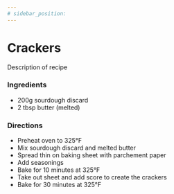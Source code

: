 ```yaml
---
# sidebar_position:
---
```


# Crackers

<!-- ![](/img/recipes/recipe_name.jpg) -->

Description of recipe

### Ingredients

- 200g sourdough discard
- 2 tbsp butter (melted)

### Directions

- Preheat oven to 325°F
- Mix sourdough discard and melted butter
- Spread thin on baking sheet with parchement paper
- Add seasonings
- Bake for 10 minutes at 325°F
- Take out sheet and add score to create the crackers
- Bake for 30 minutes at 325°F
